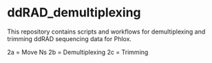 # ddRAD_demultiplexing
This repository contains scripts and workflows for demultiplexing and trimming ddRAD sequencing data for Phlox.

2a = Move Ns
2b = Demultiplexing
2c = Trimming

